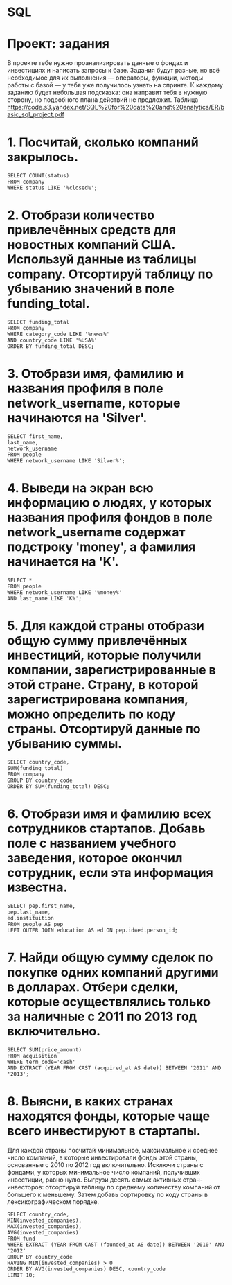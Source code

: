 # SQL
# Проект: задания
В проекте тебе нужно проанализировать данные о фондах и инвестициях и написать запросы к базе. Задания будут разные, но всё необходимое для их выполнения — операторы, функции, методы работы с базой — у тебя уже получилось узнать на спринте. К каждому заданию будет небольшая подсказка: она направит тебя в нужную сторону, но подробного плана действий не предложит.
Таблица https://code.s3.yandex.net/SQL%20for%20data%20and%20analytics/ER/basic_sql_project.pdf

# 1. Посчитай, сколько компаний закрылось.
````
SELECT COUNT(status)
FROM company
WHERE status LIKE '%closed%';
````
# 2. Отобрази количество привлечённых средств для новостных компаний США. Используй данные из таблицы company. Отсортируй таблицу по убыванию значений в поле funding_total.
````
SELECT funding_total
FROM company
WHERE category_code LIKE '%news%'
AND country_code LIKE '%USA%'
ORDER BY funding_total DESC;
````

# 3. Отобрази имя, фамилию и названия профиля в поле network_username, которые начинаются на 'Silver'.
````
SELECT first_name,
last_name,
network_username
FROM people
WHERE network_username LIKE 'Silver%';
````

# 4. Выведи на экран всю информацию о людях, у которых названия профиля фондов в поле network_username содержат подстроку 'money', а фамилия начинается на 'K'.
````
SELECT *
FROM people
WHERE network_username LIKE '%money%'
AND last_name LIKE 'K%';
````

# 5. Для каждой страны отобрази общую сумму привлечённых инвестиций, которые получили компании, зарегистрированные в этой стране. Страну, в которой зарегистрирована компания, можно определить по коду страны. Отсортируй данные по убыванию суммы.
````
SELECT country_code,
SUM(funding_total)
FROM company
GROUP BY country_code
ORDER BY SUM(funding_total) DESC;
````

# 6. Отобрази имя и фамилию всех сотрудников стартапов. Добавь поле с названием учебного заведения, которое окончил сотрудник, если эта информация известна.
````
SELECT pep.first_name,
pep.last_name,
ed.instituition
FROM people AS pep
LEFT OUTER JOIN education AS ed ON pep.id=ed.person_id;
````

# 7. Найди общую сумму сделок по покупке одних компаний другими в долларах. Отбери сделки, которые осуществлялись только за наличные с 2011 по 2013 год включительно.
````
SELECT SUM(price_amount)
FROM acquisition
WHERE term_code='cash' 
AND EXTRACT (YEAR FROM CAST (acquired_at AS date)) BETWEEN '2011' AND '2013';  
````
# 8. Выясни, в каких странах находятся фонды, которые чаще всего инвестируют в стартапы. 
Для каждой страны посчитай минимальное, максимальное и среднее число компаний, в которые инвестировали фонды этой страны, основанные с 2010 по 2012 год включительно. Исключи страны с фондами, у которых минимальное число компаний, получивших инвестиции, равно нулю. 
Выгрузи десять самых активных стран-инвесторов: отсортируй таблицу по среднему количеству компаний от большего к меньшему. Затем добавь сортировку по коду страны в лексикографическом порядке.
````
SELECT country_code,
MIN(invested_companies),
MAX(invested_companies),
AVG(invested_companies)
FROM fund
WHERE EXTRACT (YEAR FROM CAST (founded_at AS date)) BETWEEN '2010' AND '2012'
GROUP BY country_code 
HAVING MIN(invested_companies) > 0
ORDER BY AVG(invested_companies) DESC, country_code
LIMIT 10;
````
